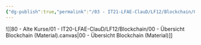 ```yaml
---
{"dg-publish":true,"permalink":"/03 - IT21-LFAE-ClauD/LF12/Blockchain/00 - Übersicht Blockchain (Material)/"}
---
```


![[80 - Alte Kurse/01 - IT20-LFAE-ClauD/LF12/Blockchain/00 - Übersicht Blockchain (Material).canvas|00 - Übersicht Blockchain (Material)]]